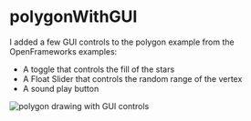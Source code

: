 # polygonWithGUI
I added a few GUI controls to the polygon example from the OpenFrameworks examples: 
  - A toggle that controls the fill of the stars
  - A Float Slider that controls the random range of the vertex
  - A sound play button
  
  
![polygon drawing with GUI controls](screenshot.jpg)
